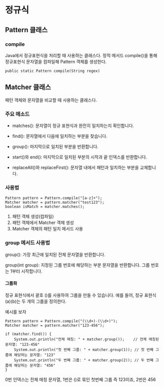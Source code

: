 # 정규식

## Pattern 클래스

### compile

Java에서 정규표현식을 처리할 때 사용하는 클래스다. 정적 메서드 compile()을 통해 정규표현식 문자열을 컴파일해 Pattern 객체를 생성한다.

```<Java>
public static Pattern compile(String regex)
```

## Matcher 클래스

패턴 객체와 문자열을 비교할 때 사용하는 클래스다.

### 주요 메소드

- matches(): 문자열이 정규 표현식과 완전히 일치하는지 확인합니다.

- find(): 문자열에서 다음에 일치하는 부분을 찾습니다.

- group(): 마지막으로 일치된 부분을 반환합니다.

- start()와 end(): 마지막으로 일치된 부분의 시작과 끝 인덱스를 반환합니다.

- replaceAll()와 replaceFirst(): 문자열 내에서 패턴과 일치하는 부분을 교체합니다.

### 사용법

```<Java>
Pattern pattern = Pattern.compile("[a-z]+");
Matcher matcher = pattern.matcher("test123");
boolean isMatch = matcher.matches();
```

1. 패턴 객체 생성(컴파일)
2. 패턴 객체에서 Matcher 객체 생성
3. Matcher 객체의 패턴 일치 메서드 사용

### group 메서드 사용법

group(): 가장 최근에 일치된 전체 문자열을 반환합니다.

group(int group): 지정된 그룹 번호에 해당하는 부분 문자열을 반환합니다. 그룹 번호는 1부터 시작합니다.

#### 그룹화

정규 표현식에서 괄호 ()를 사용하여 그룹을 만들 수 있습니다. 예를 들어, 정규 표현식 (a)(b)는 두 개의 그룹을 정의한다.

예시를 보자

```<Java>
Pattern pattern = Pattern.compile("(\\d+)-(\\d+)");
Matcher matcher = pattern.matcher("123-456");

if (matcher.find()) {
    System.out.println("전체 매칭: " + matcher.group());    // 전체 매칭된 문자열: "123-456"
    System.out.println("첫 번째 그룹: " + matcher.group(1)); // 첫 번째 그룹에 해당하는 문자열: "123"
    System.out.println("두 번째 그룹: " + matcher.group(2)); // 두 번째 그룹에 해당하는 문자열: "456"
}

```

0번 인덱스는 전체 매칭 문자열, 1번은 ()로 묶인 첫번째 그룹 즉 123이죠, 2번은 456


